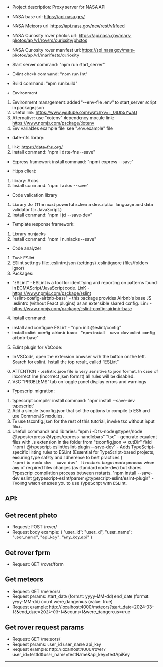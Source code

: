 - Project description:
Proxy server for NASA API

- NASA base url:
https://api.nasa.gov/

- NASA Meteors url:
https://api.nasa.gov/neo/rest/v1/feed

- NASA Curiosity rover photos url:
https://api.nasa.gov/mars-photos/api/v1/rovers/curiosity/photos

- NASA Curiosity rover manifest url:
https://api.nasa.gov/mars-photos/api/v1/manifests/curiosity

- Start server command:
"npm run start_server"

- Eslint check command:
"npm run lint"

- Build command:
"npm run build"

- Environment
1. Environment management:
added "--env-file .env" to start_server script in package.json
2. Useful link:
https://www.youtube.com/watch?v=T_OlUb5YwaU
3. Alternative:
use "dotenv" dependency module
link: https://www.npmjs.com/package/dotenv
4. Env variables example file:
see ".env.example" file

- date-nfs library:
1. link: 
https://date-fns.org/
2. install command:
"npm i date-fns --save"

- Express framework install command:
"npm i express --save"

- Https client:
1. library:
Axios
2. Install command: 
"npm i axios --save"

- Code validation library
1. Library
Joi (The most powerful schema description language and data validator for JavaScript.)
2. Install command: 
"npm i joi --save-dev"

- Template response framework:
1. Library
nunjacks
2. Install command: 
"npm i nunjacks --save"

- Code analyzer
1. Tool:
ESlint
2. ESlint settings file:
.eslintrc.json (settings)
.eslintignore (files/folders ignor)
3. Packages:
- "ESLint" - ESLint is a tool for identifying and reporting on patterns found in ECMAScript/JavaScript code.
LinK - https://www.npmjs.com/package/eslint
- "eslint-config-airbnb-base" - this package provides Airbnb's base JS .eslintrc (without React plugins) as an extensible shared config.
Link - https://www.npmjs.com/package/eslint-config-airbnb-base
4. Install command:
- install and configure ESLint - "npm init @eslint/config"
- install eslint-config-airbnb-base - "npm install --save-dev eslint-config-airbnb-base"
5. Eslint plugin for VSCode:
- In VSCode, open the extension browser with the button on the left. Search for eslint. Install the top result, called “ESLint”
6. ATTENTION - .eslintrc.json file is very sensitive to json format. In case of incorrect line (incorrect json format) all rules will be disabled.
7. VSC "PROBLEMS" tab on toggle panel display errors and warnings

- Typescript migration:
1. typescript compiler install command:
"npm install --save-dev typescript"
2. Add a simple tsconfig.json that set the options to compile to ES5 and use CommonJS modules.
3. To use tsconfig.json for the rest of this tutorial, invoke tsc without input files.
4. Usefull commands and libraries:
"npm i -D ts-node @types/node @types/express @types/express-handlebars"
"tsc" - generate equalent files with .js extension in the folder from "tsconfig,json => outDir" field
"npm i @typescript-eslint/eslint-plugin --save-dev" - Adds TypeScript-specific linting rules to ESLint (Essential for TypeScript-based projects, ensuring type safety and adherence to best practices )    
"npm i ts-node-dev --save-dev" - It restarts target node process when any of required files changes (as standard node-dev) but shares Typescript compilation process between restarts.
"npm install --save-dev eslint @typescript-eslint/parser @typescript-eslint/eslint-plugin" - Tooling which enables you to use TypeScript with ESLint. 

API:
---------
## Get recent photo ##
- Request:
POST /rover/
- Request body example:
{
    "user_id": "user_id",
    "user_name": "user_name",
    "api_key": "any_key_api"
}

## Get rover fprm ##
- Request:
GET /rover/form

## Get meteors ##
- Request:
GET /meteors/
- Request params:
start_date (format: yyyy-MM-dd)
end_date (format: yyyy-MM-dd)
count
were_dangerous (value: true)
- Request example:
http://localhost:4000/meteors?start_date=2024-03-13&end_date=2024-03-14&count=1&were_dangerous=true

## Get rover request params ##
- Request:
GET /meteors/
- Request params:
user_id
user_name
api_key
- Request example:
http://localhost:4000/rover?user_id=testId&user_name=testName&api_key=testApiKey
---------